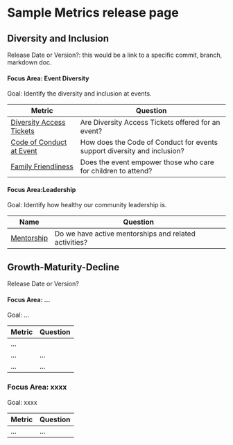 # Sample Metrics release page

## Diversity and Inclusion
Release Date or Version?: this would be a link to a specific commit, branch, markdown doc.

#### Focus Area: Event Diversity

Goal: Identify the diversity and inclusion at events.

| **Metric** | **Question** |
|---|---|
[Diversity Access Tickets](diversity-tickets.md) | Are Diversity Access Tickets offered for an event?
[Code of Conduct at Event](event-code-of-conduct.md) | How does the Code of Conduct for events support diversity and inclusion?
[Family Friendliness](family-friendly.md) | Does the event empower those who care for children to attend?

#### Focus Area:Leadership

Goal: Identify how healthy our community leadership is.

Name | Question
--- | ---
[Mentorship](./mentorship.md) | Do we have active mentorships and related activities?


## Growth-Maturity-Decline
Release Date or Version?

#### Focus Area: ...

Goal: ...

| **Metric** | **Question** |
|---|---|
| ... |
| ... | ... |
| ... | ... |

### Focus Area: xxxx

Goal: xxxx

| **Metric** | **Question** |
|---|---|
| ... | ... |
